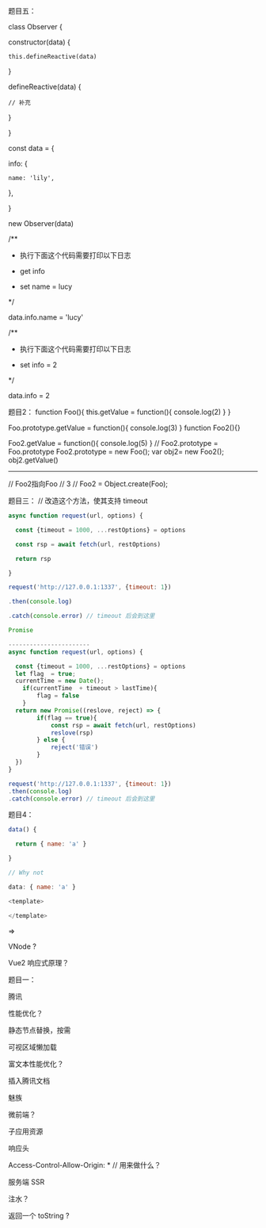 题目五：

class Observer {

  constructor(data) {

    this.defineReactive(data)

  }

  defineReactive(data) {

    // 补充

  }

}

const data = {

  info: {

    name: 'lily',

  },

}

new Observer(data)

/**

* 执行下面这个代码需要打印以下日志

* get info

* set name = lucy

*/

data.info.name = 'lucy'

/**

* 执行下面这个代码需要打印以下日志

* set info = 2

*/

data.info = 2

题目2：
function Foo(){
    this.getValue = function(){
        console.log(2)
    }
}

Foo.prototype.getValue = function(){
    console.log(3)
}
function Foo2(){}

Foo2.getValue = function(){
    console.log(5)
}
// Foo2.prototype = Foo.prototype
Foo2.prototype =  new Foo();
var obj2= new Foo2();
obj2.getValue()

-------------------

// Foo2指向Foo
// 3
// Foo2 = Object.create(Foo);

题目三：
// 改造这个方法，使其支持 timeout

```js
async function request(url, options) {

  const {timeout = 1000, ...restOptions} = options

  const rsp = await fetch(url, restOptions)

  return rsp

}

request('http://127.0.0.1:1337', {timeout: 1})

.then(console.log)

.catch(console.error) // timeout 后会到这里

Promise

-----------------------
async function request(url, options) {

  const {timeout = 1000, ...restOptions} = options
  let flag  = true;
  currentTime = new Date();
    if(currentTime  + timeout > lastTime){
        flag = false
    }
  return new Promise((reslove, reject) => {
        if(flag == true){
            const rsp = await fetch(url, restOptions)
            reslove(rsp)
        } else {
            reject('错误')
        }
  })
}

request('http://127.0.0.1:1337', {timeout: 1})
.then(console.log)
.catch(console.error) // timeout 后会到这里
```

题目4：

```js
data() {

  return { name: 'a' }

}

// Why not

data: { name: 'a' }

<template>

</template>
```

=>

VNode ?

Vue2 响应式原理？

题目一：

腾讯

性能优化？

静态节点替换，按需

可视区域懒加载

富文本性能优化？

插入腾讯文档

魅族

微前端？

子应用资源

响应头

Access-Control-Allow-Origin: * // 用来做什么？

<script src=''></script>

服务端 SSR

注水？

返回一个 toString ?
